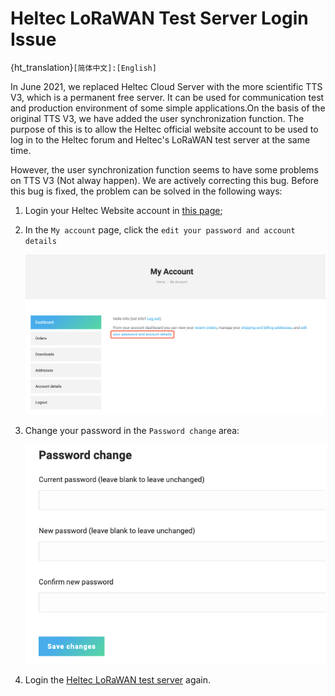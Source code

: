 # Heltec LoRaWAN Test Server Login Issue

{ht_translation}`[简体中文]:[English]`

In June 2021, we replaced Heltec Cloud Server with the more scientific TTS V3, which is a permanent free server. It can be used for communication test and production environment of some simple applications.On the basis of the original TTS V3, we have added the user synchronization function. The purpose of this is to allow the Heltec official website account to be used to log in to the Heltec forum and Heltec's LoRaWAN test server at the same time.

However, the user synchronization function seems to have some problems on TTS V3 (Not alway happen). We are actively correcting this bug. Before this bug is fixed, the problem can be solved in the following ways:

1. Login your Heltec Website account in [this page](https://heltec.org/my-account/);

2. In the `My account` page, click the `edit your password and account details`

   ![](img/tts_v3_login_issue/01.png)

3. Change your password in the `Password change` area:

   ![](img/tts_v3_login_issue/02.png)

4. Login the [Heltec LoRaWAN test server](https://lora.heltec.org/) again.
